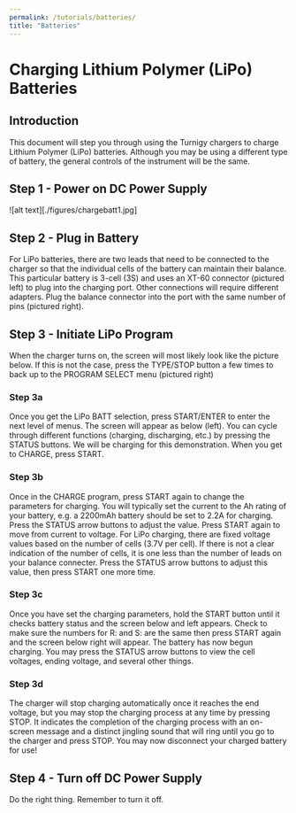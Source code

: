 ```yaml
---
permalink: /tutorials/batteries/
title: "Batteries"
---
```


# Charging Lithium Polymer (LiPo) Batteries

## Introduction

This document will step you through using the Turnigy chargers to charge Lithium Polymer (LiPo) batteries. Although you may be using a different type of battery, the general controls of the instrument will be the same.


## Step 1 - Power on DC Power Supply

![alt text][./figures/chargebatt1.jpg]

## Step 2 - Plug in Battery
For LiPo batteries, there are two leads that need to be connected to the charger so that the individual cells of the battery can maintain their balance. This particular battery is 3-cell (3S) and uses an XT-60 connector (pictured left) to plug into the charging port. Other connections will require different adapters. Plug the balance connector into the port with the same number of pins (pictured right).



## Step 3 - Initiate LiPo Program
When the charger turns on, the screen will most likely look like the picture below. If this is not the case, press the TYPE/STOP button a few times to back up to the PROGRAM SELECT menu (pictured right)

### Step 3a
Once you get the LiPo BATT selection, press START/ENTER to enter the next level of menus. The screen will appear as below (left). You can cycle through different functions (charging, discharging, etc.) by pressing the STATUS buttons. We will be charging for this demonstration. When you get to CHARGE, press START.

### Step 3b
Once in the CHARGE program, press START again to change the parameters for charging. You will typically set the current to the Ah rating of your battery, e.g. a 2200mAh battery should be set to 2.2A for charging. Press the STATUS arrow buttons to adjust the value. Press START again to move from current to voltage. For LiPo charging, there are fixed voltage values based on the number of cells (3.7V per cell). If there is not a clear indication of the number of cells, it is one less than the number of leads on your balance connecter. Press the STATUS arrow buttons to adjust this value, then press START one more time.

### Step 3c
Once you have set the charging parameters, hold the START button until it checks battery status and the screen below and left appears. Check to make sure the numbers for R: and S: are the same then press START again and the screen below right will appear. The battery has now begun charging. You may press the STATUS arrow buttons to view the cell voltages, ending voltage, and several other things.

### Step 3d
The charger will stop charging automatically once it reaches the end voltage, but you may stop the charging process at any time by pressing STOP. It indicates the completion of the charging process with an on-screen message and a distinct jingling sound that will ring until you go to the charger and press STOP. You may now disconnect your charged battery for use!



## Step 4 - Turn off DC Power Supply

Do the right thing. Remember to turn it off.





